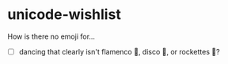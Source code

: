 # unicode-wishlist
How is there no emoji for...

 - [ ] dancing that clearly isn't flamenco 💃, disco 🕺, or rockettes 👯?
